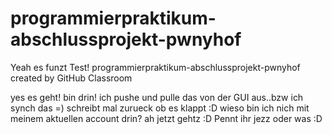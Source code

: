 # programmierpraktikum-abschlussprojekt-pwnyhof
Yeah es funzt
Test!
programmierpraktikum-abschlussprojekt-pwnyhof created by GitHub Classroom

yes es geht! bin drin! ich pushe und pulle das von der GUI aus..bzw ich synch das =) schreibt mal zurueck ob es klappt :D
wieso bin ich nich mit meinem aktuellen account drin?
ah jetzt gehtz :D
Pennt ihr jezz oder was :D